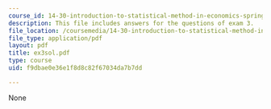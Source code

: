 ```yaml
---
course_id: 14-30-introduction-to-statistical-method-in-economics-spring-2006
description: This file includes answers for the questions of exam 3.
file_location: /coursemedia/14-30-introduction-to-statistical-method-in-economics-spring-2006/f9dbae0e36e1f8d8c82f67034da7b7dd_ex3sol.pdf
file_type: application/pdf
layout: pdf
title: ex3sol.pdf
type: course
uid: f9dbae0e36e1f8d8c82f67034da7b7dd

---
```

None